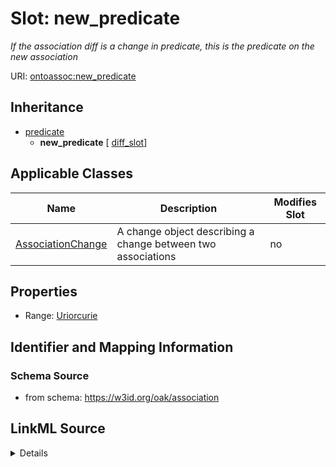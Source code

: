 

# Slot: new_predicate


_If the association diff is a change in predicate, this is the predicate on the new association_



URI: [ontoassoc:new_predicate](https://w3id.org/oak/association/new_predicate)




## Inheritance

* [predicate](predicate.md)
    * **new_predicate** [ [diff_slot](diff_slot.md)]






## Applicable Classes

| Name | Description | Modifies Slot |
| --- | --- | --- |
| [AssociationChange](AssociationChange.md) | A change object describing a change between two associations |  no  |







## Properties

* Range: [Uriorcurie](Uriorcurie.md)





## Identifier and Mapping Information







### Schema Source


* from schema: https://w3id.org/oak/association




## LinkML Source

<details>
```yaml
name: new_predicate
description: If the association diff is a change in predicate, this is the predicate
  on the new association
from_schema: https://w3id.org/oak/association
rank: 1000
is_a: predicate
mixins:
- diff_slot
alias: new_predicate
domain_of:
- AssociationChange
range: uriorcurie

```
</details>